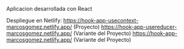 Aplicacion desarrollada con React

Despliegue en Netlify:
https://hook-app-usecontext-marcosgomez.netlify.app/  (Proyecto)
https://hook-app-usereducer-marcosgomez.netlify.app/  (Variante del Proyecto)
https://hook-app-marcosgomez.netlify.app/             (Variante del Proyecto)

